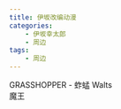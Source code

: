 ```yaml
---
title: 伊坂改编动漫
categories: 
    - 伊坂幸太郎
    - 周边
tags: 
    - 周边
---
```

<!-- more -->

GRASSHOPPER - 蚱蜢 
Walts  
魔王
